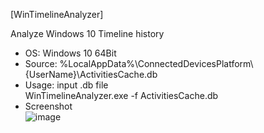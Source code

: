 [WinTimelineAnalyzer]  

Analyze Windows 10 Timeline history  

- OS: Windows 10 64Bit
- Source: %LocalAppData%\ConnectedDevicesPlatform\\{UserName}\ActivitiesCache.db
- Usage: input .db file  
WinTimelineAnalyzer.exe -f ActivitiesCache.db  
- Screenshot  
![image](https://user-images.githubusercontent.com/69110090/95645649-3ad4e800-0afc-11eb-8b0f-1c3a2ecb6b23.png)
